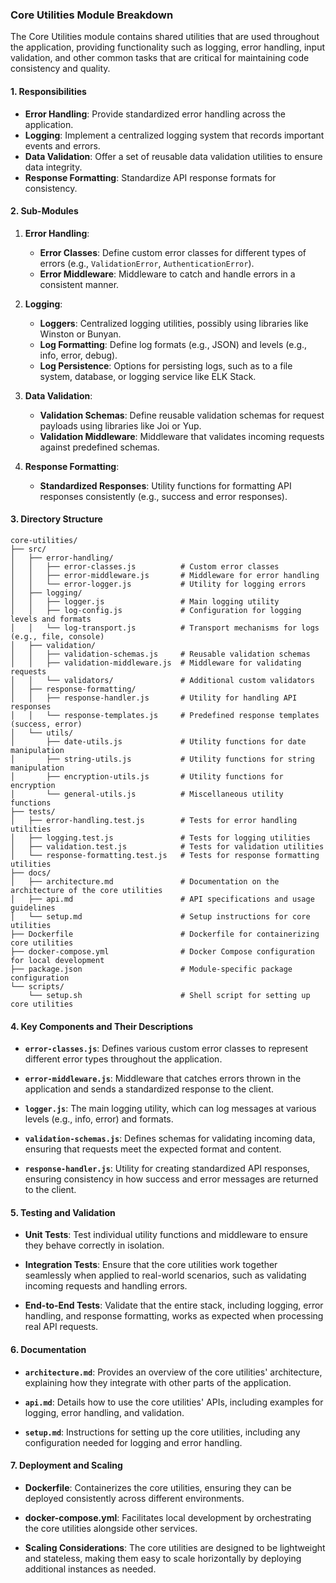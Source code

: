 ### **Core Utilities Module Breakdown**

The Core Utilities module contains shared utilities that are used throughout the application, providing functionality such as logging, error handling, input validation, and other common tasks that are critical for maintaining code consistency and quality.

#### **1. Responsibilities**

- **Error Handling**: Provide standardized error handling across the application.
- **Logging**: Implement a centralized logging system that records important events and errors.
- **Data Validation**: Offer a set of reusable data validation utilities to ensure data integrity.
- **Response Formatting**: Standardize API response formats for consistency.

#### **2. Sub-Modules**

1. **Error Handling**:
   - **Error Classes**: Define custom error classes for different types of errors (e.g., `ValidationError`, `AuthenticationError`).
   - **Error Middleware**: Middleware to catch and handle errors in a consistent manner.

2. **Logging**:
   - **Loggers**: Centralized logging utilities, possibly using libraries like Winston or Bunyan.
   - **Log Formatting**: Define log formats (e.g., JSON) and levels (e.g., info, error, debug).
   - **Log Persistence**: Options for persisting logs, such as to a file system, database, or logging service like ELK Stack.

3. **Data Validation**:
   - **Validation Schemas**: Define reusable validation schemas for request payloads using libraries like Joi or Yup.
   - **Validation Middleware**: Middleware that validates incoming requests against predefined schemas.

4. **Response Formatting**:
   - **Standardized Responses**: Utility functions for formatting API responses consistently (e.g., success and error responses).

#### **3. Directory Structure**

```plaintext
core-utilities/
├── src/
│   ├── error-handling/
│   │   ├── error-classes.js          # Custom error classes
│   │   ├── error-middleware.js       # Middleware for error handling
│   │   └── error-logger.js           # Utility for logging errors
│   ├── logging/
│   │   ├── logger.js                 # Main logging utility
│   │   ├── log-config.js             # Configuration for logging levels and formats
│   │   └── log-transport.js          # Transport mechanisms for logs (e.g., file, console)
│   ├── validation/
│   │   ├── validation-schemas.js     # Reusable validation schemas
│   │   ├── validation-middleware.js  # Middleware for validating requests
│   │   └── validators/               # Additional custom validators
│   ├── response-formatting/
│   │   ├── response-handler.js       # Utility for handling API responses
│   │   └── response-templates.js     # Predefined response templates (success, error)
│   └── utils/
│       ├── date-utils.js             # Utility functions for date manipulation
│       ├── string-utils.js           # Utility functions for string manipulation
│       ├── encryption-utils.js       # Utility functions for encryption
│       └── general-utils.js          # Miscellaneous utility functions
├── tests/
│   ├── error-handling.test.js        # Tests for error handling utilities
│   ├── logging.test.js               # Tests for logging utilities
│   ├── validation.test.js            # Tests for validation utilities
│   └── response-formatting.test.js   # Tests for response formatting utilities
├── docs/
│   ├── architecture.md               # Documentation on the architecture of the core utilities
│   ├── api.md                        # API specifications and usage guidelines
│   └── setup.md                      # Setup instructions for core utilities
├── Dockerfile                        # Dockerfile for containerizing core utilities
├── docker-compose.yml                # Docker Compose configuration for local development
├── package.json                      # Module-specific package configuration
└── scripts/
    └── setup.sh                      # Shell script for setting up core utilities
```

#### **4. Key Components and Their Descriptions**

- **`error-classes.js`**: Defines various custom error classes to represent different error types throughout the application.

- **`error-middleware.js`**: Middleware that catches errors thrown in the application and sends a standardized response to the client.

- **`logger.js`**: The main logging utility, which can log messages at various levels (e.g., info, error) and formats.

- **`validation-schemas.js`**: Defines schemas for validating incoming data, ensuring that requests meet the expected format and content.

- **`response-handler.js`**: Utility for creating standardized API responses, ensuring consistency in how success and error messages are returned to the client.

#### **5. Testing and Validation**

- **Unit Tests**: Test individual utility functions and middleware to ensure they behave correctly in isolation.

- **Integration Tests**: Ensure that the core utilities work together seamlessly when applied to real-world scenarios, such as validating incoming requests and handling errors.

- **End-to-End Tests**: Validate that the entire stack, including logging, error handling, and response formatting, works as expected when processing real API requests.

#### **6. Documentation**

- **`architecture.md`**: Provides an overview of the core utilities' architecture, explaining how they integrate with other parts of the application.

- **`api.md`**: Details how to use the core utilities' APIs, including examples for logging, error handling, and validation.

- **`setup.md`**: Instructions for setting up the core utilities, including any configuration needed for logging and error handling.

#### **7. Deployment and Scaling**

- **Dockerfile**: Containerizes the core utilities, ensuring they can be deployed consistently across different environments.

- **docker-compose.yml**: Facilitates local development by orchestrating the core utilities alongside other services.

- **Scaling Considerations**: The core utilities are designed to be lightweight and stateless, making them easy to scale horizontally by deploying additional instances as needed.
